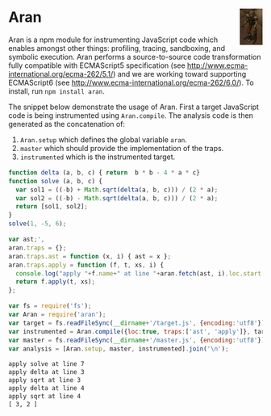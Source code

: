 # Aran <img src="aran.png" align="right" alt="aran-logo" title="Aran Linvail"/>

Aran is a npm module for instrumenting JavaScript code which enables amongst other things: profiling, tracing, sandboxing, and symbolic execution. Aran performs a source-to-source code transformation fully compatible with ECMAScript5 specification (see http://www.ecma-international.org/ecma-262/5.1/) and we are working toward supporting ECMAScript6 (see http://www.ecma-international.org/ecma-262/6.0/). To install, run `npm install aran`.


The snippet below demonstrate the usage of Aran.
First a target JavaScript code is being instrumented using `Aran.compile`.
The analysis code is then generated as the concatenation of:
  1. `Aran.setup` which defines the global variable `aran`.
  2. `master` which should provide the implementation of the traps.
  3. `instrumented` which is the instrumented target.

```javascript
function delta (a, b, c) { return  b * b - 4 * a * c}
function solve (a, b, c) {
  var sol1 = ((-b) + Math.sqrt(delta(a, b, c))) / (2 * a);
  var sol2 = ((-b) - Math.sqrt(delta(a, b, c))) / (2 * a);
  return [sol1, sol2];
}
solve(1, -5, 6);
```

```javascript
var ast;',
aran.traps = {};
aran.traps.ast = function (x, i) { ast = x };
aran.traps.apply = function (f, t, xs, i) {
  console.log("apply "+f.name+" at line "+aran.fetch(ast, i).loc.start.line);',
  return f.apply(t, xs);
};
```

```javascript
var fs = require('fs');
var Aran = require('aran');
var target = fs.readFileSync(__dirname+'/target.js', {encoding:'utf8'});
var instrumented = Aran.compile({loc:true, traps:['ast', 'apply']}, target);
var master = fs.readFileSync(__dirname+'/master.js', {encoding:'utf8'});
var analysis = [Aran.setup, master, instrumented].join('\n');
```

```
apply solve at line 7
apply delta at line 3
apply sqrt at line 3
apply delta at line 4
apply sqrt at line 4
[ 3, 2 ]
```
